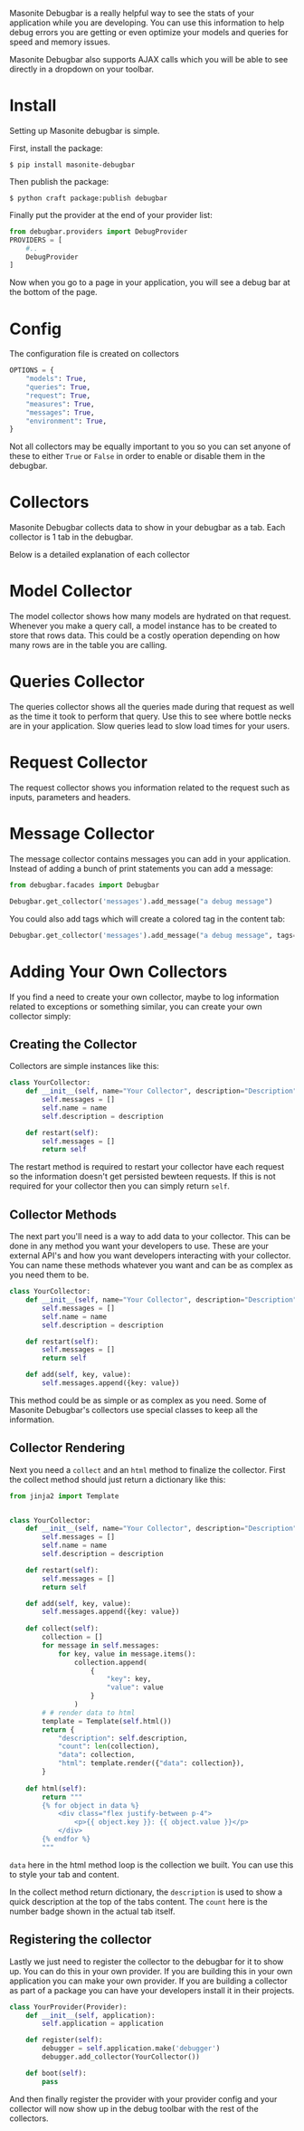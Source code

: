 Masonite Debugbar is a really helpful way to see the stats of your application while you are developing. You can use this information to help debug errors you are getting or even optimize your models and queries for speed and memory issues.

Masonite Debugbar also supports AJAX calls which you will be able to see directly in a dropdown on your toolbar.

[](../.gitbook/assets/debug-queries.png)

# Install

Setting up Masonite debugbar is simple.

First, install the package:

```
$ pip install masonite-debugbar
```

Then publish the package:

```
$ python craft package:publish debugbar
```

Finally put the provider at the end of your provider list:

```python
from debugbar.providers import DebugProvider
PROVIDERS = [
    #.. 
    DebugProvider
]
```

Now when you go to a page in your application, you will see a debug bar at the bottom of the page.

# Config

The configuration file is created on collectors

```python
OPTIONS = {
    "models": True,
    "queries": True,
    "request": True,
    "measures": True,
    "messages": True,
    "environment": True,
}
```

Not all collectors may be equally important to you so you can set anyone of these to either `True` or `False` in order to enable or disable them in the debugbar.

# Collectors

Masonite Debugbar collects data to show in your debugbar as a tab. Each collector is 1 tab in the debugbar.

Below is a detailed explanation of each collector

# Model Collector

The model collector shows how many models are hydrated on that request. Whenever you make a query call, a model instance has to be created to store that rows data. This could be a costly operation depending on how many rows are in the table you are calling.

# Queries Collector

The queries collector shows all the queries made during that request as well as the time it took to perform that query. Use this to see where bottle necks are in your application. Slow queries lead to slow load times for your users.

# Request Collector

The request collector shows you information related to the request such as inputs, parameters and headers.

# Message Collector

The message collector contains messages you can add in your application. Instead of adding a bunch of print statements you can add a message:

```python
from debugbar.facades import Debugbar

Debugbar.get_collector('messages').add_message("a debug message")
```

You could also add tags which will create a colored tag in the content tab:

```python
Debugbar.get_collector('messages').add_message("a debug message", tags={"color": "green", "message": "tag name"})
```

# Adding Your Own Collectors

If you find a need to create your own collector, maybe to log information related to exceptions or something similar, you can create your own collector simply:

## Creating the Collector

Collectors are simple instances like this:

```python
class YourCollector:
    def __init__(self, name="Your Collector", description="Description"):
        self.messages = []
        self.name = name
        self.description = description

    def restart(self):
        self.messages = []
        return self
```

The restart method is required to restart your collector have each request so the information doesn't get persisted bewteen requests. If this is not required for your collector then you can simply return `self`.

## Collector Methods

The next part you'll need is a way to add data to your collector. This can be done in any method you want your developers to use. These are your external API's and how you want developers interacting with your collector. You can name these methods whatever you want and can be as complex as you need them to be.

```python
class YourCollector:
    def __init__(self, name="Your Collector", description="Description"):
        self.messages = []
        self.name = name
        self.description = description

    def restart(self):
        self.messages = []
        return self

    def add(self, key, value):
        self.messages.append({key: value})
```

This method could be as simple or as complex as you need. Some of Masonite Debugbar's collectors use special classes to keep all the information.

## Collector Rendering

Next you need a `collect` and an `html` method to finalize the collector. First the collect method should just return a dictionary like this:

```python
from jinja2 import Template


class YourCollector:
    def __init__(self, name="Your Collector", description="Description"):
        self.messages = []
        self.name = name
        self.description = description

    def restart(self):
        self.messages = []
        return self

    def add(self, key, value):
        self.messages.append({key: value})
    
    def collect(self):
        collection = []
        for message in self.messages:
            for key, value in message.items():
                collection.append(
                    {
                        "key": key,
                        "value": value
                    }
                )
        # # render data to html
        template = Template(self.html())
        return {
            "description": self.description,
            "count": len(collection),
            "data": collection,
            "html": template.render({"data": collection}),
        }
    
    def html(self):
        return """
        {% for object in data %}
            <div class="flex justify-between p-4">
                <p>{{ object.key }}: {{ object.value }}</p>
            </div>
        {% endfor %}
        """
```

`data` here in the html method loop is the collection we built. You can use this to style your tab and content.

In the collect method return dictionary, the `description` is used to show a quick description at the top of the tabs content. The `count` here is the number badge shown in the actual tab itself.

## Registering the collector

Lastly we just need to register the collector to the debugbar for it to show up. You can do this in your own provider. If you are building this in your own application you can make your own provider. If you are building a collector as part of a package you can have your developers install it in their projects.

```python
class YourProvider(Provider):
    def __init__(self, application):
        self.application = application

    def register(self):
        debugger = self.application.make('debugger')
        debugger.add_collector(YourCollector())

    def boot(self):
        pass
```

And then finally register the provider with your provider config and your collector will now show up in the debug toolbar with the rest of the collectors.
